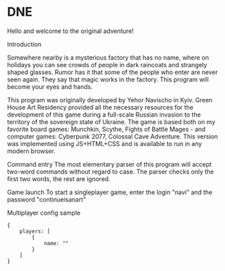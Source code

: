 # DNE

Hello and welcome to the original adventure!

Introduction

Somewhere nearby is a mysterious factory that has no name, where on holidays you can see crowds of people in dark raincoats and strangely shaped glasses. Rumor has it that some of the people who enter are never seen again. They say that magic works in the factory. This program will become your eyes and hands.

This program was originally developed by Yehor Navischo in Kyiv. Green House Art Residency provided all the necessary resources for the development of this game during a full-scale Russian invasion to the territory of the sovereign state of Ukraine. The game is based both on my favorite board games: Munchkin, Scythe, Fights of Battle Mages - and computer games: Cyberpunk 2077, Colossal Cave Adventure.
This version was implemented using JS+HTML+CSS and is available to run in any modern browser.

Command entry
The most elementary parser of this program will accept two-word commands without regard to case.
The parser checks only the first two words, the rest are ignored.

Game launch
To start a singleplayer game, enter the login "navi" and the password "continueisanart"

Multiplayer config sample
```
{
    players: [
        {
            name: ""
        }
    ]
}
```
